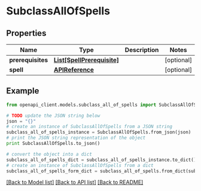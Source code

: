 # SubclassAllOfSpells


## Properties
Name | Type | Description | Notes
------------ | ------------- | ------------- | -------------
**prerequisites** | [**List[SpellPrerequisite]**](SpellPrerequisite.md) |  | [optional] 
**spell** | [**APIReference**](APIReference.md) |  | [optional] 

## Example

```python
from openapi_client.models.subclass_all_of_spells import SubclassAllOfSpells

# TODO update the JSON string below
json = "{}"
# create an instance of SubclassAllOfSpells from a JSON string
subclass_all_of_spells_instance = SubclassAllOfSpells.from_json(json)
# print the JSON string representation of the object
print SubclassAllOfSpells.to_json()

# convert the object into a dict
subclass_all_of_spells_dict = subclass_all_of_spells_instance.to_dict()
# create an instance of SubclassAllOfSpells from a dict
subclass_all_of_spells_form_dict = subclass_all_of_spells.from_dict(subclass_all_of_spells_dict)
```
[[Back to Model list]](../README.md#documentation-for-models) [[Back to API list]](../README.md#documentation-for-api-endpoints) [[Back to README]](../README.md)


